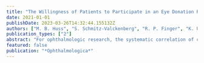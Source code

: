 ```yaml
---
title: "The Willingness of Patients to Participate in an Eye Donation Registry for Research"
date: 2021-01-01
publishDate: 2023-03-26T14:32:44.155132Z
authors: ["M. B. Huss", "S. Schmitz-Valckenberg", "R. P. Finger", "K. U. ffler", "M. Fleckenstein", "F. G. Holz", "M. Pfau"]
publication_types: ["2"]
abstract: "For ophthalmologic research, the systematic correlation of clinical data with data obtained from postmortem tissue donation is of great benefit. In this respect, the establishment of an eye donation registry represents a prerequisite for the acquisition of such data. A total of 300 patients were interviewed at a tertiary referral center in Germany by means of a standardized questionnaire. Binary questions were evaluated by percentage; Likert-scaled questions (1 = does apply; 5 = does not apply) were analyzed by the median and 25th (Q25) and 75th (Q75) percentiles. The majority of patients (77.0%) would agree to donate their eyes for research purposes. When asked about reasons against an eye donation, 60.9% of all patients only stated reasons in the category \"addressable\" (e.g., not enough awareness of the topic). The vast majority of patients considered it appropriate for an ophthalmologist to approach them on the issue of postmortem eye donation (median 1, Q25 1, Q75 1). Overall, patients had a positive attitude towards postmortem eye donation for research purposes. Importantly, reasons given against postmortem eye donation were often related to misconceptions and were potentially addressable. These results underline the fundamental willingness of ophthalmological patients in Germany to donate their eyes postmortem for research purposes."
featured: false
publication: "*Ophthalmologica*"
---
```


